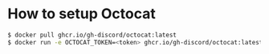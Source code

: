 # How to setup Octocat
```zsh
$ docker pull ghcr.io/gh-discord/octocat:latest
$ docker run -e OCTOCAT_TOKEN=<token> ghcr.io/gh-discord/octocat:latest
